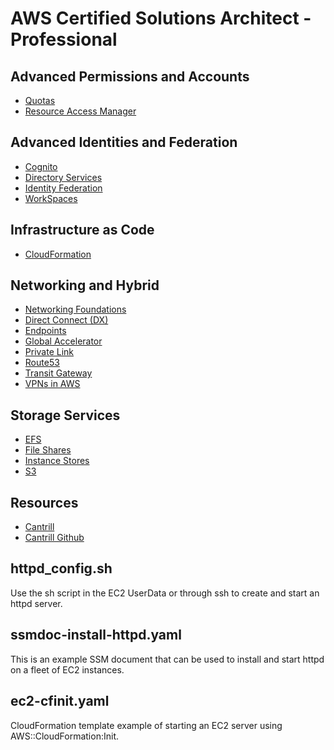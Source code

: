 # AWS Certified Solutions Architect - Professional

## Advanced Permissions and Accounts
- [Quotas](./advanced_permissions_and_accounts/QUOTAS.md)
- [Resource Access Manager](./RESOURCEACCESSMANAGER.md)

## Advanced Identities and Federation
- [Cognito](./advanced_identities_federation/COGNITO.md)
- [Directory Services](./advanced_identities_federation/DIRECTORYSERVICES.md)
- [Identity Federation](./advanced_identities_federation/IDENTITYFEDERATION.md)
- [WorkSpaces](./advanced_identities_federation/WORKSPACES.md)

## Infrastructure as Code
- [CloudFormation](./infrastructure_as_code/CLOUDFORMATION.md)

## Networking and Hybrid
- [Networking Foundations](./networking/NETWORKING.md)
- [Direct Connect (DX)](./networking/DIRECTCONNECT.md)
- [Endpoints](./networking/ENDPOINTS.md)
- [Global Accelerator](./networking/GLOBALACCELERATOR.md)
- [Private Link](./networking/PRIVATELINK.md)
- [Route53](./networking/ROUTE53.md)
- [Transit Gateway](./networking/TRANSITGATEWAY.md)
- [VPNs in AWS](./networking/VPN.md)

## Storage Services
- [EFS](./storage_services/EBS.md)
- [File Shares](./storage_services/FILESHARES.md)
- [Instance Stores](./storage_services/INSTANCESTORE.md)
- [S3](./storage_services/S3.md)

## Resources

- [Cantrill](https://learn.cantrill.io/)
- [Cantrill Github](https://github.com/acantril)

## httpd_config.sh

Use the sh script in the EC2 UserData or through ssh to create and start an httpd server.

## ssmdoc-install-httpd.yaml

This is an example SSM document that can be used to install and start httpd on a fleet of EC2 instances.

## ec2-cfinit.yaml

CloudFormation template example of starting an EC2 server using AWS::CloudFormation:Init.
